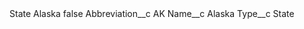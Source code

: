 <?xml version="1.0" encoding="UTF-8"?>
<CustomMetadata xmlns="http://soap.sforce.com/2006/04/metadata" xmlns:xsi="http://www.w3.org/2001/XMLSchema-instance" xmlns:xsd="http://www.w3.org/2001/XMLSchema">
    <label>State Alaska</label>
    <protected>false</protected>
    <values>
        <field>Abbreviation__c</field>
        <value xsi:type="xsd:string">AK</value>
    </values>
    <values>
        <field>Name__c</field>
        <value xsi:type="xsd:string">Alaska</value>
    </values>
    <values>
        <field>Type__c</field>
        <value xsi:type="xsd:string">State</value>
    </values>
</CustomMetadata>

